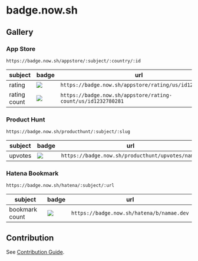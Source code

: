 # badge.now.sh

## Gallery

### App Store

```
https://badge.now.sh/appstore/:subject/:country/:id
```

| subject      | badge                                                           | url                                                          |
| ------------ | --------------------------------------------------------------- | ------------------------------------------------------------ |
| rating       | ![](https://badge.now.sh/appstore/rating/us/id1232780281)       | `https://badge.now.sh/appstore/rating/us/id1232780281`       |
| rating count | ![](https://badge.now.sh/appstore/rating-count/us/id1232780281) | `https://badge.now.sh/appstore/rating-count/us/id1232780281` |

### Product Hunt

```
https://badge.now.sh/producthunt/:subject/:slug
```

| subject | badge                                               | url                                              |
| ------- | --------------------------------------------------- | ------------------------------------------------ |
| upvotes | ![](https://badge.now.sh/producthunt/upvotes/namae) | `https://badge.now.sh/producthunt/upvotes/namae` |

### Hatena Bookmark

```
https://badge.now.sh/hatena/:subject/:url
```

| subject        | badge                                        | url                                       |
| -------------- | -------------------------------------------- | ----------------------------------------- |
| bookmark count | ![](https://badge.now.sh/hatena/b/namae.dev) | `https://badge.now.sh/hatena/b/namae.dev` |

## Contribution

See [Contribution Guide](CONTRIBUTING.md).
